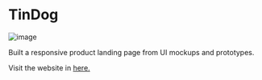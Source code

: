 # TinDog 
![image](https://user-images.githubusercontent.com/39883704/50322254-517efa80-04a2-11e9-9a2c-597c34cab711.png)

Built a responsive product landing page from UI mockups and prototypes.

Visit the website in <a href= "https://tindog.surge.sh" target="_blank">here.</a>

